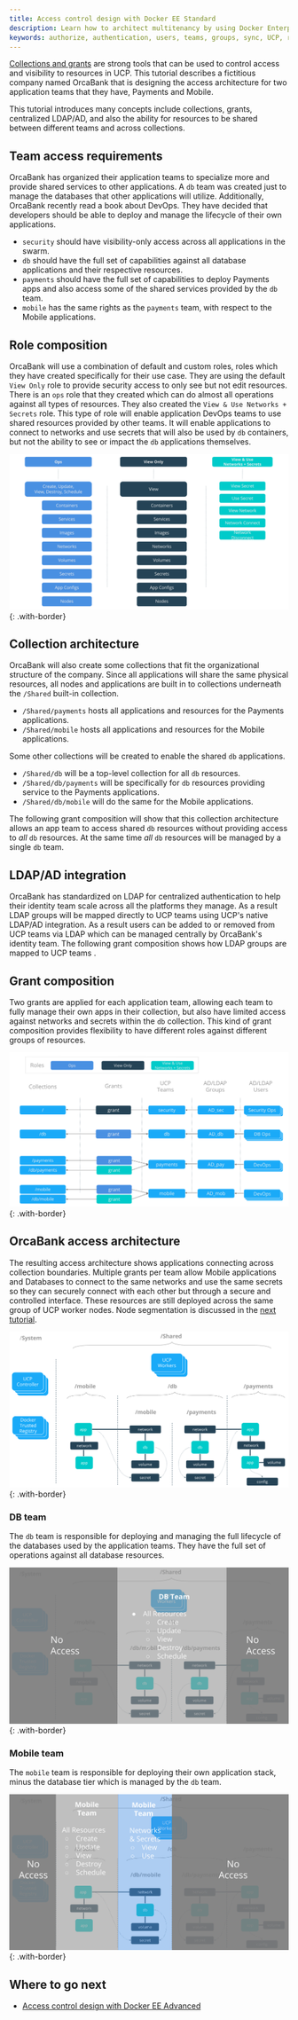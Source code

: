 ```yaml
---
title: Access control design with Docker EE Standard
description: Learn how to architect multitenancy by using Docker Enterprise Edition Advanced.
keywords: authorize, authentication, users, teams, groups, sync, UCP, role, access control
---
```


[Collections and grants](index.md) are strong tools that can be used to control
access and visibility to resources in UCP. This tutorial describes a fictitious
company named OrcaBank that is designing the access architecture for two
application teams that they have, Payments and Mobile.

This tutorial introduces many concepts include collections, grants, centralized
LDAP/AD, and also the ability for resources to be shared between different teams
and across collections.

## Team access requirements

OrcaBank has organized their application teams to specialize more and provide
shared services to other applications. A `db` team was created just to manage
the databases that other applications will utilize. Additionally, OrcaBank
recently read a book about DevOps. They have decided that developers should be
able to deploy and manage the lifecycle of their own applications.

- `security` should have visibility-only access across all applications in the
  swarm.
- `db` should have the full set of capabilities against all database
  applications and their respective resources.
- `payments` should have the full set of capabilities to deploy Payments apps
  and also access some of the shared services provided by the `db` team.
- `mobile` has the same rights as the `payments` team, with respect to the
  Mobile applications.

## Role composition

OrcaBank will use a combination of default and custom roles, roles which they
have created specifically for their use case. They are using the default
`View Only` role to provide security access to only see but not edit resources.
There is an `ops` role that they created which can do almost all operations
against all types of resources.  They also created the
`View & Use Networks + Secrets` role. This type of role will enable application
DevOps teams to use shared resources provided by other teams. It will enable
applications to connect to networks and use secrets that will also be used by
`db` containers, but not the ability to see or impact the `db` applications
themselves.

![image](../images/design-access-control-adv-0.png){: .with-border}

## Collection architecture

OrcaBank will also create some collections that fit the organizational structure
of the company. Since all applications will share the same physical resources,
all nodes and applications are built in to collections underneath the `/Shared`
built-in collection.

- `/Shared/payments` hosts all applications and resources for the Payments
  applications.
- `/Shared/mobile` hosts all applications and resources for the Mobile
  applications.

Some other collections will be created to enable the shared `db` applications.

- `/Shared/db` will be a top-level collection for all `db` resources.
- `/Shared/db/payments` will be specifically for `db` resources providing
  service to the Payments applications.
- `/Shared/db/mobile` will do the same for the Mobile applications.

The following grant composition will show that this collection architecture
allows an app team to access shared `db` resources without providing access
to _all_ `db` resources. At the same time _all_ `db` resources will be managed
by a single `db` team.

## LDAP/AD integration

OrcaBank has standardized on LDAP for centralized authentication to help their
identity team scale across all the platforms they manage. As a result LDAP
groups will be mapped directly to UCP teams using UCP's native LDAP/AD
integration. As a result users can be added to or removed from UCP teams via
LDAP which can be managed centrally by OrcaBank's identity team. The following
grant composition shows how LDAP groups are mapped to UCP teams .

## Grant composition

Two grants are applied for each application team, allowing each team to fully
manage their own apps in their collection, but also have limited access against
networks and secrets within the `db` collection. This kind of grant composition
provides flexibility to have different roles against different groups of
resources.

![image](../images/design-access-control-adv-1.png){: .with-border}

## OrcaBank access architecture

The resulting access architecture shows applications connecting across
collection boundaries. Multiple grants per team allow Mobile applications and
Databases to connect to the same networks and use the same secrets so they can
securely connect with each other but through a secure and controlled interface.
These resources are still deployed across the same group of UCP
worker nodes. Node segmentation is discussed in the [next tutorial](#).

![image](../images/design-access-control-adv-2.png){: .with-border}

### DB team

The `db` team is responsible for deploying and managing the full lifecycle
of the databases used by the application teams. They have the full set of
operations against all database resources.

![image](../images/design-access-control-adv-3.png){: .with-border}

### Mobile team

The `mobile` team is responsible for deploying their own application stack,
minus the database tier which is managed by the `db` team.

![image](../images/design-access-control-adv-4.png){: .with-border}

## Where to go next

- [Access control design with Docker EE Advanced](access-control-design-ee-advanced.md)


